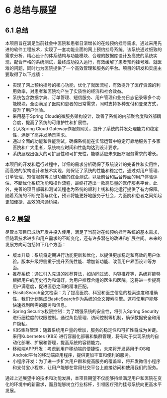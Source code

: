 # 6 总结与展望

## 6.1 总结
本项目旨在满足当前社会中医院和患者日渐增长的在线预约挂号需求，通过采用先进的软件工程技术，实现了一套功能全面的网上预约挂号系统。该系统通过细致的需求分析、精心设计的体系结构与功能模块、合理的数据库设计及高效的系统实现，配合严格的系统测试，最终成功投入运行，有效缓解了患者预约挂号难、就医难的问题，同时也为医院提供了一个高效管理和服务的平台。项目的研发和实施主要取得了以下成绩：

- 实现了网上预约挂号的核心功能，优化了就医流程，有效提升了医疗资源的利用效率，对患者和医院均产生了实质性的经济和社会效益。
- 系统包含数据字典、订单管理、短信服务、用户管理和业务日志记录等多个功能模块，全面满足了医院和患者的日常需求，同时支持多种支付和登录方式，提升了用户体验。
- 采用基于Spring Cloud的微服务架构设计，改善了系统的内部聚合度和外部耦合度，提高了系统的可维护性和扩展性。
- 引入Spring Cloud Gateway作服务网关，提升了系统的并发处理能力和稳定性，满足了高并发场景需求。
- 通过全面的功能和性能测试，确保系统能在实际运营中稳定可靠地服务于多家医院和广大患者，系统响应时间和性能均达到设计要求。
- 系统展现出强大的可扩展性和可扩充性，能够适应未来医疗服务需求的增长。

本项目的开发和运行过程中，详细的需求分析确保了系统设计的完备性和实用性，而高效的架构设计和技术实现，则保证了系统的性能和稳定性。通过对用户管理、订单管理、短信服务等关键功能的综合测试，以及前台和后台界面的用户体验评估，不断优化系统功能和操作流程，最终打造出一款高质量的医疗服务平台。此外，完善的项目部署和测试流程也为系统的顺利上线和稳定运行提供了有力保障。随着系统的不断完善与优化，预计将能更好地服务于社会，为医院和患者之间架起更加便捷、高效的沟通桥梁。


## 6.2 展望
<!-- 版本升级、推荐系统、ElasitcSearch全文检索、Spring Security权限控制、K8S集群管理、移动端APP开发、小程序开发 -->
尽管本项目已成功开发并投入使用，满足了当前对在线预约挂号系统的基本需求，但随着技术进步和用户需求的不断变化，还有许多潜在的改进和扩展空间。未来的发展方向可包括如下几个方面：

- 版本升级：系统将定期进行功能更新和优化，以提供更加稳定和高效的用户体验。版本升级将侧重于提升系统性能、增加新功能、改善用户界面设计等方面。
- 推荐系统：通过引入先进的推荐算法，如协同过滤、内容推荐等，系统将能够根据用户的历史行为和偏好，为用户推荐合适的医生和医院。这将进一步提高用户满意度，促进医患之间的精准匹配。
- ElasitcSearch全文检索：为了提高医院、科室和医生信息的检索速度和准确性，我们计划集成ElasticSearch作为系统的全文搜索引擎。这将使用户能够快速找到所需的服务和信息。
- Spring Security权限控制：为了增强系统的安全性，将引入Spring Security进行细粒度的权限控制。通过角色管理、访问控制等机制，确保数据安全和用户隐私。
- K8S集群管理：随着系统用户量的增加，服务的稳定性和可扩性将成为关键。采用Kubernetes (K8S) 进行容器化部署和集群管理，将有助于实现系统的自动化部署、扩展和管理，提高系统的容错能力。
- 移动端APP开发：考虑到用户移动端的便捷性，未来将开发适用于iOS和Android平台的移动端应用程序，提供更加丰富和便利的服务。
- 小程序开发：为了进一步扩大用户群和提高服务的覆盖率，将开发微信小程序和支付宝小程序，让用户能够在常用社交平台上直接访问和使用我们的服务。

通过上述展望中的技术和功能发展，本项目期望不仅能够持续满足用户和医院在变化的环境中的新需求，而且能够树立行业标杆，引领医疗预约挂号系统向更高水平发展。
